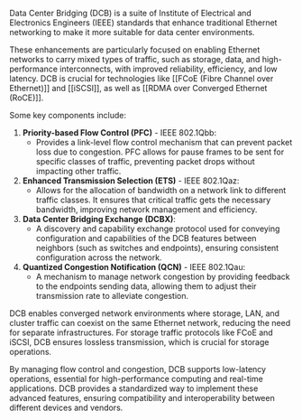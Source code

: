 Data Center Bridging (DCB) is a suite of Institute of Electrical and Electronics Engineers (IEEE) standards that enhance traditional Ethernet networking to make it more suitable for data center environments.

These enhancements are particularly focused on enabling Ethernet networks to carry mixed types of traffic, such as storage, data, and high-performance interconnects, with improved reliability, efficiency, and low latency. DCB is crucial for technologies like [[FCoE (Fibre Channel over Ethernet)]] and [[iSCSI]], as well as [[RDMA over Converged Ethernet (RoCE)]].

Some key components include:

1. **Priority-based Flow Control (PFC)** - IEEE 802.1Qbb:
   - Provides a link-level flow control mechanism that can prevent packet loss due to congestion. PFC allows for pause frames to be sent for specific classes of traffic, preventing packet drops without impacting other traffic.
2. **Enhanced Transmission Selection (ETS)** - IEEE 802.1Qaz:
   - Allows for the allocation of bandwidth on a network link to different traffic classes. It ensures that critical traffic gets the necessary bandwidth, improving network management and efficiency.
3. **Data Center Bridging Exchange (DCBX)**:
   - A discovery and capability exchange protocol used for conveying configuration and capabilities of the DCB features between neighbors (such as switches and endpoints), ensuring consistent configuration across the network.
4. **Quantized Congestion Notification (QCN)** - IEEE 802.1Qau:
   - A mechanism to manage network congestion by providing feedback to the endpoints sending data, allowing them to adjust their transmission rate to alleviate congestion.

DCB enables converged network environments where storage, LAN, and cluster traffic can coexist on the same Ethernet network, reducing the need for separate infrastructures. For storage traffic protocols like FCoE and iSCSI, DCB ensures lossless transmission, which is crucial for storage operations.

By managing flow control and congestion, DCB supports low-latency operations, essential for high-performance computing and real-time applications. DCB provides a standardized way to implement these advanced features, ensuring compatibility and interoperability between different devices and vendors.
